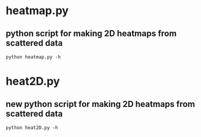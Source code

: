 # heatmap.py

## python script for making 2D heatmaps from scattered data

```
python heatmap.py -h
```

# heat2D.py

## new python script for making 2D heatmaps from scattered data

```
python heat2D.py -h
````
